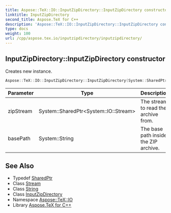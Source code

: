 ```yaml
---
title: Aspose::TeX::IO::InputZipDirectory::InputZipDirectory constructor
linktitle: InputZipDirectory
second_title: Aspose.TeX for C++
description: 'Aspose::TeX::IO::InputZipDirectory::InputZipDirectory constructor. Creates new instance in C++.'
type: docs
weight: 100
url: /cpp/aspose.tex.io/inputzipdirectory/inputzipdirectory/
---
```

## InputZipDirectory::InputZipDirectory constructor


Creates new instance.

```cpp
Aspose::TeX::IO::InputZipDirectory::InputZipDirectory(System::SharedPtr<System::IO::Stream> zipStream, System::String basePath)
```


| Parameter | Type | Description |
| --- | --- | --- |
| zipStream | System::SharedPtr\<System::IO::Stream\> | The stream to read the archive from. |
| basePath | System::String | The base path inside the ZIP archive. |

## See Also

* Typedef [SharedPtr](../../../system/sharedptr/)
* Class [Stream](../../../system.io/stream/)
* Class [String](../../../system/string/)
* Class [InputZipDirectory](../)
* Namespace [Aspose::TeX::IO](../../)
* Library [Aspose.TeX for C++](../../../)
